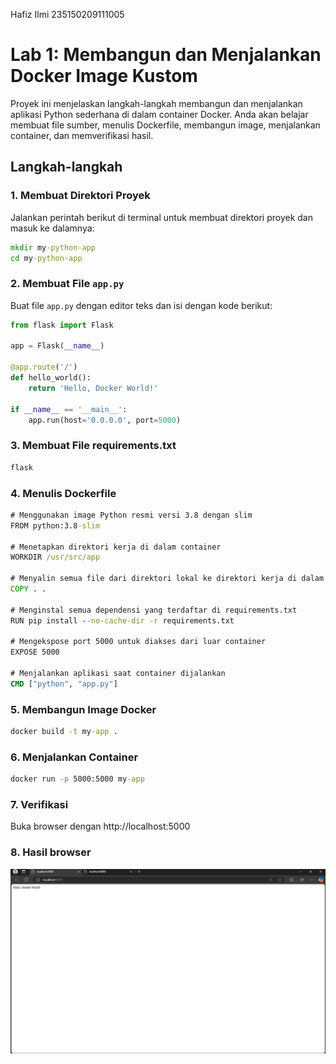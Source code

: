 Hafiz Ilmi
235150209111005

# Lab 1: Membangun dan Menjalankan Docker Image Kustom

Proyek ini menjelaskan langkah-langkah membangun dan menjalankan aplikasi Python sederhana di dalam container Docker. Anda akan belajar membuat file sumber, menulis Dockerfile, membangun image, menjalankan container, dan memverifikasi hasil.

## Langkah-langkah

### 1. Membuat Direktori Proyek
Jalankan perintah berikut di terminal untuk membuat direktori proyek dan masuk ke dalamnya:
```cmd
mkdir my-python-app
cd my-python-app
```

### 2. Membuat File `app.py`
Buat file `app.py` dengan editor teks dan isi dengan kode berikut:
```python
from flask import Flask

app = Flask(__name__)

@app.route('/')
def hello_world():
    return 'Hello, Docker World!'

if __name__ == '__main__':
    app.run(host='0.0.0.0', port=5000)
```

### 3. Membuat File requirements.txt
```python
flask
```

### 4. Menulis Dockerfile
```cmd
# Menggunakan image Python resmi versi 3.8 dengan slim
FROM python:3.8-slim

# Menetapkan direktori kerja di dalam container
WORKDIR /usr/src/app

# Menyalin semua file dari direktori lokal ke direktori kerja di dalam container
COPY . .

# Menginstal semua dependensi yang terdaftar di requirements.txt
RUN pip install --no-cache-dir -r requirements.txt

# Mengekspose port 5000 untuk diakses dari luar container
EXPOSE 5000

# Menjalankan aplikasi saat container dijalankan
CMD ["python", "app.py"]
```

### 5. Membangun Image Docker
```cmd
docker build -t my-app .
```

### 6. Menjalankan Container
```cmd
docker run -p 5000:5000 my-app
```

### 7. Verifikasi
Buka browser dengan http://localhost:5000

### 8. Hasil browser
<img src="image.png" lebar="300" />